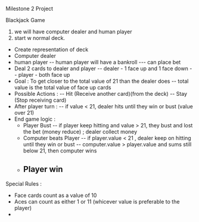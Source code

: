 Milestone 2 Project

Blackjack Game
1. we will have computer dealer and human player
2. start w normal deck.
  - Create representation of deck
  - Computer dealer
  - human player
    -- human player will have a bankroll
      --- can place bet
  - Deal 2 cards to dealer and player
    -- dealer - 1 face up and 1 face down
    -- player - both face up
  - Goal : To get closer to the total value of 21 than the dealer does
    -- total value is the total value of face up cards
  - Possible Actions :
    -- Hit (Receive another card)(from the deck)
    -- Stay (Stop receiving card)
  - After player turn : 
    -- if value < 21, dealer hits until they win or bust (value over 21)
  - End game logic : 
    - Player Bust
      -- if player keep hitting and value > 21, they bust and lost the bet (money reduce) ; dealer collect money
    - Computer beats Player
      -- if player.value < 21 , dealer keep on hitting until they win or bust
      -- computer.value > player.value and sums still below 21, then computer wins
    - Player win
      -- 
  Special Rules : 
  - Face cards count as a value of 10
  - Aces can count as either 1 or 11 (whicever value is preferable to the player)
  - 